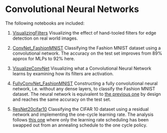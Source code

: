 # Convolutional Neural Networks

The following notebooks are included:

1. [VisualizingFilters](VisualizingFilters.ipynb)
    Visualizing the effect of hand-tooled filters for edge detection on real world images.

2. [ConvNet_FashionMNIST](ConvNet_FashionMNIST.ipynb)
    Classifying the Fashion MNIST dataset using a convolutional network. The accuracy on the test set improves from 89% approx for MLPs to 92% here.

3. [VisualizeConvNet](VisualizeConvNet.ipynb)
    Visualizing what a Convolutional Neural Network learns by examining how its filters are activation.

4. [FullyConvNet_FashionMNIST](FullyConvNet_FashionMNIST.ipynb)
    Constructing a fully convolutional neural network, i.e. without any dense layers, to classify the Fashion MNIST dataset. The neural network is equivalent to [the previous one](ConvNet_FashionMNIST.ipynb) by design and reaches the same accuracy on the test set.

5. [ResNet20cifar10](ResNet20cifar10.ipynb)
    Classifying the CIFAR 10 dataset using a residual network and implementing the one-cycle learning rate. The analysis follows [this one](https://keras.io/zh/examples/cifar10_resnet/) where only the learning rate scheduling has been swapped out from an annealing schedule to the one cycle policy.
